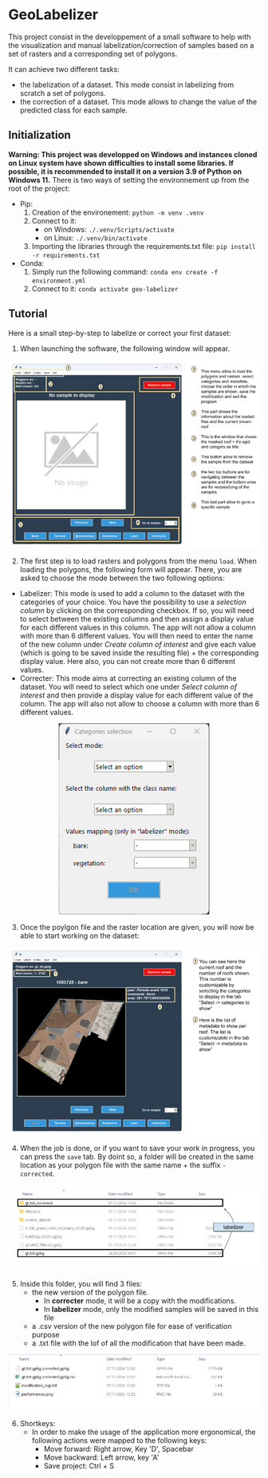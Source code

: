 # GeoLabelizer 
This project consist in the developpement of a small software to help with the visualization and manual labelization/correction of samples based on a set of rasters and a corresponding set of polygons.

It can achieve two different tasks:
- the labelization of a dataset. This mode consist in labelizing from scratch a set of polygons.
- the correction of a dataset. This mode allows to change the value of the predicted class for each sample.

## Initialization
**Warning: This project was developped on Windows and instances cloned on Linux system have shown difficulties to install some libraries. If possible, it is recommended to install it on a version 3.9 of Python on Windows 11.**
There is two ways of setting the environnement up from the root of the project:
- Pip:
  1) Creation of the environement: `python -m venv .venv`
  2) Connect to it:
      - on Windows: `./.venv/Scripts/activate`
      - on Linux: `./.venv/bin/activate`
  4) Importing the libraries through the requirements.txt file: `pip install -r requirements.txt`
- Conda:
  1) Simply run the following command: `conda env create -f environment.yml`
  2) Connect to it: `conda activate geo-labelizer`
      
## Tutorial
Here is a small step-by-step to labelize or correct your first dataset:

1) When launching the software, the following window will appear.

<center>
    <img src="src/images_tuto/labelizer_tuto_panel_0.png" alt="Description of image">
</center>

2)  The first step is to load rasters and polygons from the menu `load`. When loading the polygons, the following form will appear. There, you are asked to choose the mode between the two following options:
  - Labelizer: This mode is used to add a column to the dataset with the categories of your choice. You have the possibility to use a _selection column_ by clicking on the corresponding checkbox. If so, you will need to select between the existing columns and then assign a display value for each different values in this column. The app will not allow a column with more than 6 different values. You will then need to enter the name of the new column under _Create column of interest_ and give each value (which is going to be saved inside the resulting file) + the corresponding display value. Here also, you can not create more than 6 different values.
  - Correcter: This mode aims at correcting an existing column of the dataset. You will need to select which one under _Select column of interest_ and then provide a display value for each different value of the column. The app will also not allow to choose a column with more than 6 different values.
<center>
    <img src="src/images_tuto/img_1.png" alt="Description of image">
</center>

3) Once the poylgon file and the raster location are given, you will now be able to start working on the dataset:

<center>
    <img src="src/images_tuto/labelizer_tuto_panel_1.png" alt="Description of image">
</center>

4) When the job is done, or if you want to save your work in progress, you can press the `save` tab. By doint so, a folder will be created in the same location as your polygon file with the same name + the suffix `-corrected`.

<center>
    <img src="src/images_tuto/labelizer_tuto_panel_2.png" alt="Description of image">
</center>

5) Inside this folder, you will find 3 files:
   -  the new version of the polygon file. 
      - In **correcter** mode, it will be a copy with the modifications.
      - In **labelizer** mode, only the modified samples will be saved in this file
   - a .csv version of the new polygon file for ease of verification purpose
   - a .txt file with the lof of all  the modification that have been made.
<center>
    <img src="src/images_tuto/img_4.png" alt="Description of image">
</center>

6) Shortkeys:
   - In order to make the usage of the application more ergonomical, the following actions were mapped to the following keys:
      - Move forward: Right arrow, Key 'D', Spacebar
      - Move backward: Left arrow, key 'A'
      - Save project: Ctrl + S



